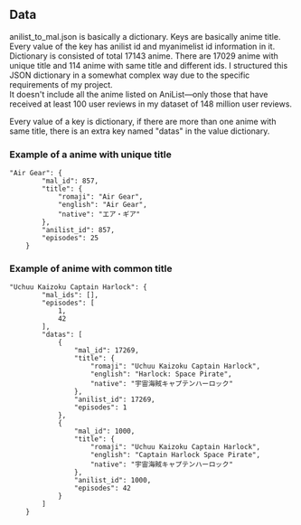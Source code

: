 ## Data
anilist_to_mal.json is basically a dictionary. Keys are basically anime title.
Every value of the key has anilist id and myanimelist id information in it. 
Dictionary is consisted of total 17143 anime. There are 17029 anime with unique title and 114 anime with same title and different ids.
I structured this JSON dictionary in a somewhat complex way due to the specific requirements of my project.  
It doesn't include all the anime listed on AniList—only those that have received at least 100 user reviews in my dataset of 148 million user reviews.

Every value of a key is dictionary, if there are more than one anime with same title, there is an extra key named "datas" in the value dictionary.

### Example of a anime with unique title
```
"Air Gear": {
        "mal_id": 857,
        "title": {
            "romaji": "Air Gear",
            "english": "Air Gear",
            "native": "エア・ギア"
        },
        "anilist_id": 857,
        "episodes": 25
    }
```

### Example of anime with common title
```
"Uchuu Kaizoku Captain Harlock": {
        "mal_ids": [],
        "episodes": [
            1,
            42
        ],
        "datas": [
            {
                "mal_id": 17269,
                "title": {
                    "romaji": "Uchuu Kaizoku Captain Harlock",
                    "english": "Harlock: Space Pirate",
                    "native": "宇宙海賊キャプテンハーロック"
                },
                "anilist_id": 17269,
                "episodes": 1
            },
            {
                "mal_id": 1000,
                "title": {
                    "romaji": "Uchuu Kaizoku Captain Harlock",
                    "english": "Captain Harlock Space Pirate",
                    "native": "宇宙海賊キャプテンハーロック"
                },
                "anilist_id": 1000,
                "episodes": 42
            }
        ]
    }
```

